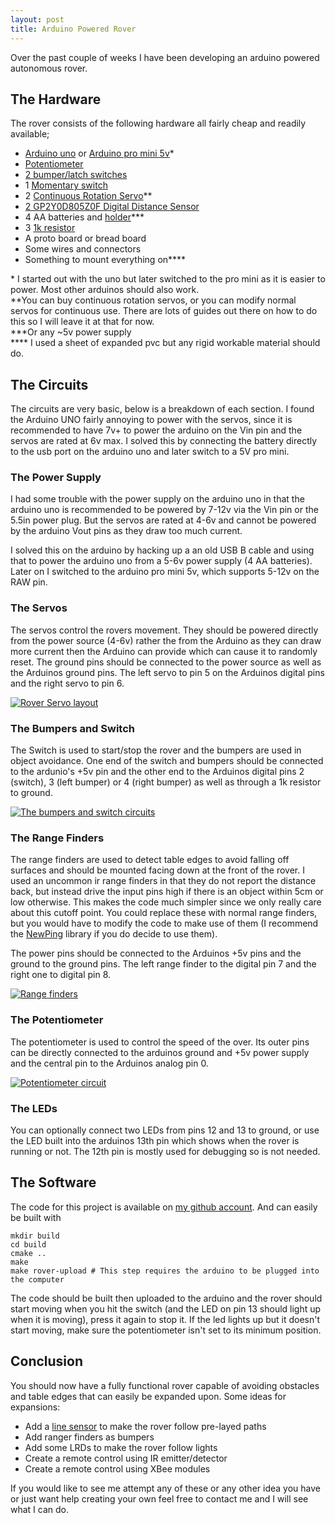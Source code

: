 ```yaml
---
layout: post
title: Arduino Powered Rover
---
```


Over the past couple of weeks I have been developing an arduino powered autonomous rover.

## The Hardware

The rover consists of the following hardware all fairly cheap and readily available;

*   [Arduino uno](http://proto-pic.co.uk/arduino-uno/) or [Arduino pro mini 5v](http://proto-pic.co.uk/arduino-pro-mini-328-5v-16mhz/)&#42;
*   [Potentiometer](http://proto-pic.co.uk/trimpot-10k-with-knob/)
*   [2 bumper/latch switches](http://proto-pic.co.uk/omron-snap-action-switch/)
*   1 [Momentary switch](http://proto-pic.co.uk/momentary-push-button-switch-12mm-square/)
*   2 [Continuous Rotation Servo](http://www.hobbytronics.co.uk/springrc-sm-s4303r?keyword=servo)&#42;&#42;
*   [2 GP2Y0D805Z0F Digital Distance Sensor](http://www.hobbytronics.co.uk/sensors/sensors-proximity/sharp-distance-sensor-5cm)
*   4 AA batteries and [holder](http://proto-pic.co.uk/battery-holder-4xaa-square-terminated/)&#42;&#42;&#42;
*   3 [1k resistor](http://proto-pic.co.uk/1k-ohm-1-4-watt-resistor-pack-of-20/)
*   A proto board or bread board
*   Some wires and connectors
*   Something to mount everything on&#42;&#42;&#42;&#42;

&#42; I started out with the uno but later switched to the pro mini as it is easier to power. Most other arduinos should also work.  
&#42;&#42;You can buy continuous rotation servos, or you can modify normal servos for continuous use. There are lots of guides out there on how to do this so I will leave it at that for now.  
&#42;&#42;&#42;Or any ~5v power supply  
&#42;&#42;&#42;&#42; I used a sheet of expanded pvc but any rigid workable material should do.

## The Circuits

The circuits are very basic, below is a breakdown of each section. I found the Arduino UNO fairly
annoying to power with the servos, since it is recommended to have 7v+ to power the arduino on the
Vin pin and the servos are rated at 6v max. I solved this by connecting the battery directly to the
usb port on the arduino uno and later switch to a 5V pro mini.

### The Power Supply

I had some trouble with the power supply on the arduino uno in that the arduino uno is recommended
to be powered by 7-12v via the Vin pin or the 5.5in power plug. But the servos are rated at 4-6v and
cannot be powered by the arduino Vout pins as they draw too much current.

I solved this on the arduino by hacking up a an old USB B cable and using that to power the arduino
uno from a 5-6v power supply (4 AA batteries). Later on I switched to the arduino pro mini 5v, which
supports 5-12v on the RAW pin.

### The Servos

The servos control the rovers movement. They should be powered directly from the power source (4-6v)
rather the from the Arduino as they can draw more current then the Arduino can provide which can
cause it to randomly reset. The ground pins should be connected to the power source as well as the
Arduinos ground pins. The left servo to pin 5 on the Arduinos digital pins and the right servo to
pin 6.

[![Rover Servo layout](http://blog.james147.net/wp-content/uploads/2012/10/Rover-servos-288x300.png
"Rover Servos")](http://blog.james147.net/index.php/arduino-powered-rover/rover-servos/)

### The Bumpers and Switch

The Switch is used to start/stop the rover and the bumpers are used in object avoidance. One end of
the switch and bumpers should be connected to the ardunio's +5v pin and the other end to the
Arduinos digital pins 2 (switch), 3 (left bumper) or 4 (right bumper) as well as through a 1k
resistor to ground.

[![The bumpers and switch
circuits](http://blog.james147.net/wp-content/uploads/2012/10/Rover-bumpers-198x300.png
"Rover-Bumpers")](http://blog.james147.net/index.php/arduino-powered-rover/rover-bumpers/)

### The Range Finders

The range finders are used to detect table edges to avoid falling off surfaces and should be mounted
facing down at the front of the rover. I used an uncommon ir range finders in that they do not
report the distance back, but instead drive the input pins high if there is an object within 5cm or
low otherwise. This makes the code much simpler since we only really care about this cutoff point.
You could replace these with normal range finders, but you would have to modify the code to make use
of them (I recommend the [NewPing](http://code.google.com/p/arduino-new-ping/) library if you do
decide to use them).

The power pins should be connected to the Arduinos +5v pins and the ground to the ground pins. The
left range finder to the digital pin 7 and the right one to digital pin 8.

[![Range finders](http://blog.james147.net/wp-content/uploads/2012/10/Rover-Range-300x295.png
"Rover-Range")](http://blog.james147.net/index.php/arduino-powered-rover/rover-range/)

### The Potentiometer

The potentiometer is used to control the speed of the over. Its outer pins can be directly connected
to the arduinos ground and +5v power supply and the central pin to the Arduinos analog pin 0.

[![Potentiometer
circuit](http://blog.james147.net/wp-content/uploads/2012/10/Rover-Potentiometer-296x300.png
"Rover-Potentiometer")](http://blog.james147.net/index.php/arduino-powered-rover/rover-potentiometer/)

### The LEDs

You can optionally connect two LEDs from pins 12 and 13 to ground, or use the LED built into the
arduinos 13th pin which shows when the rover is running or not. The 12th pin is mostly used for
debugging so is not needed.

## The Software

The code for this project is available on [my github
account](https://github.com/james147/ArduinoRover). And can easily be built with

    mkdir build
    cd build
    cmake ..
    make
    make rover-upload # This step requires the arduino to be plugged into the computer

The code should be built then uploaded to the arduino and the rover should start moving when you hit
the switch (and the LED on pin 13 should light up when it is moving), press it again to stop it. If
the led lights up but it doesn't start moving, make sure the potentiometer isn't set to its minimum
position.

## Conclusion

You should now have a fully functional rover capable of avoiding obstacles and table edges that can
easily be expanded upon. Some ideas for expansions:

*   Add a [line sensor](http://proto-pic.co.uk/qre1113-line-sensor-breakout-digital/) to make the rover follow pre-layed paths
*   Add ranger finders as bumpers
*   Add some LRDs to make the rover follow lights
*   Create a remote control using IR emitter/detector
*   Create a remote control using XBee modules

If you would like to see me attempt any of these or any other idea you have or just want help
creating your own feel free to contact me and I will see what I can do.
